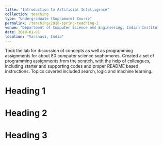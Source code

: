 ```yaml
---
title: "Introduction to Artificial Intelligence"
collection: teaching
type: "Undergraduate (Sophomore) Course"
permalink: /teaching/2018-spring-teaching-2
venue: "Department of Computer Science and Engineering, Indian Institute of Technology (BHU) Varanasi"
date: 2018-01-01
location: "Varanasi, India"
---
```


Took the lab for discussion of concepts as well as programming assignments for about 80 computer science sophomores. Created a set of programming assignments from the scratch, with the help of colleagues, including starter and supporting codes and proper README based instructions. Topics covered included search, logic and machine learning. 

Heading 1
======

Heading 2
======

Heading 3
======
